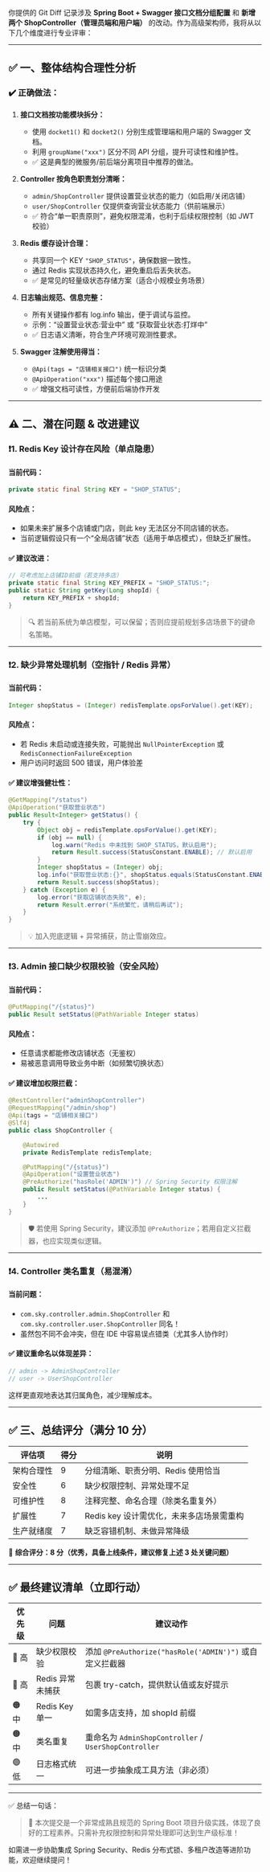你提供的 Git Diff 记录涉及 **Spring Boot + Swagger 接口文档分组配置** 和 **新增两个 ShopController（管理员端和用户端）** 的改动。作为高级架构师，我将从以下几个维度进行专业评审：

---

## ✅ 一、整体结构合理性分析

### ✔️ 正确做法：
1. **接口文档按功能模块拆分：**
   - 使用 `docket1()` 和 `docket2()` 分别生成管理端和用户端的 Swagger 文档。
   - 利用 `groupName("xxx")` 区分不同 API 分组，提升可读性和维护性。
   - ✅ 这是典型的微服务/前后端分离项目中推荐的做法。

2. **Controller 按角色职责划分清晰：**
   - `admin/ShopController` 提供设置营业状态的能力（如启用/关闭店铺）
   - `user/ShopController` 仅提供查询营业状态能力（供前端展示）
   - ✅ 符合“单一职责原则”，避免权限混淆，也利于后续权限控制（如 JWT 校验）

3. **Redis 缓存设计合理：**
   - 共享同一个 KEY `"SHOP_STATUS"`，确保数据一致性。
   - 通过 Redis 实现状态持久化，避免重启后丢失状态。
   - ✅ 是常见的轻量级状态存储方案（适合小规模业务场景）

4. **日志输出规范、信息完整：**
   - 所有关键操作都有 log.info 输出，便于调试与监控。
   - 示例：“设置营业状态:营业中” 或 “获取营业状态:打烊中”
   - ✅ 日志语义清晰，符合生产环境可观测性要求。

5. **Swagger 注解使用得当：**
   - `@Api(tags = "店铺相关接口")` 统一标识分类
   - `@ApiOperation("xxx")` 描述每个接口用途
   - ✅ 增强文档可读性，方便前后端协作开发

---

## ⚠️ 二、潜在问题 & 改进建议

### ❗1. **Redis Key 设计存在风险（单点隐患）**

#### 当前代码：
```java
private static final String KEY = "SHOP_STATUS";
```

#### 风险点：
- 如果未来扩展多个店铺或门店，则此 key 无法区分不同店铺的状态。
- 当前逻辑假设只有一个“全局店铺”状态（适用于单店模式），但缺乏扩展性。

#### ✅ 建议改进：
```java
// 可考虑加上店铺ID前缀（若支持多店）
private static final String KEY_PREFIX = "SHOP_STATUS:";
public static String getKey(Long shopId) {
    return KEY_PREFIX + shopId;
}
```

> 🔍 若当前系统为单店模型，可以保留；否则应提前规划多店场景下的键命名策略。

---

### ❗2. **缺少异常处理机制（空指针 / Redis 异常）**

#### 当前代码：
```java
Integer shopStatus = (Integer) redisTemplate.opsForValue().get(KEY);
```

#### 风险点：
- 若 Redis 未启动或连接失败，可能抛出 `NullPointerException` 或 `RedisConnectionFailureException`
- 用户访问时返回 500 错误，用户体验差

#### ✅ 建议增强健壮性：
```java
@GetMapping("/status")
@ApiOperation("获取营业状态")
public Result<Integer> getStatus() {
    try {
        Object obj = redisTemplate.opsForValue().get(KEY);
        if (obj == null) {
            log.warn("Redis 中未找到 SHOP_STATUS，默认启用");
            return Result.success(StatusConstant.ENABLE); // 默认启用
        }
        Integer shopStatus = (Integer) obj;
        log.info("获取营业状态:{}", shopStatus.equals(StatusConstant.ENABLE) ? "营业中" : "打烊中");
        return Result.success(shopStatus);
    } catch (Exception e) {
        log.error("获取店铺状态失败", e);
        return Result.error("系统繁忙，请稍后再试");
    }
}
```

> 💡 加入兜底逻辑 + 异常捕获，防止雪崩效应。

---

### ❗3. **Admin 接口缺少权限校验（安全风险）**

#### 当前代码：
```java
@PutMapping("/{status}")
public Result setStatus(@PathVariable Integer status)
```

#### 风险点：
- 任意请求都能修改店铺状态（无鉴权）
- 易被恶意调用导致业务中断（如频繁切换状态）

#### ✅ 建议增加权限拦截：
```java
@RestController("adminShopController")
@RequestMapping("/admin/shop")
@Api(tags = "店铺相关接口")
@Slf4j
public class ShopController {

    @Autowired
    private RedisTemplate redisTemplate;

    @PutMapping("/{status}")
    @ApiOperation("设置营业状态")
    @PreAuthorize("hasRole('ADMIN')") // Spring Security 权限注解
    public Result setStatus(@PathVariable Integer status) {
        ...
    }
}
```

> 🛡️ 若使用 Spring Security，建议添加 `@PreAuthorize`；若用自定义拦截器，也应实现类似逻辑。

---

### ❗4. **Controller 类名重复（易混淆）**

#### 当前问题：
- `com.sky.controller.admin.ShopController` 和 `com.sky.controller.user.ShopController` 同名！
- 虽然包不同不会冲突，但在 IDE 中容易误点错类（尤其多人协作时）

#### ✅ 建议重命名以体现差异：
```java
// admin -> AdminShopController
// user -> UserShopController
```

这样更直观地表达其归属角色，减少理解成本。

---

## ✅ 三、总结评分（满分 10 分）

| 评估项 | 得分 | 说明 |
|--------|------|------|
| 架构合理性 | 9 | 分组清晰、职责分明、Redis 使用恰当 |
| 安全性 | 6 | 缺少权限控制、异常处理不足 |
| 可维护性 | 8 | 注释完整、命名合理（除类名重复外） |
| 扩展性 | 7 | Redis key 设计需优化，未来多店场景需重构 |
| 生产就绪度 | 7 | 缺乏容错机制、未做异常降级 |

🎯 **综合评分：8 分（优秀，具备上线条件，建议修复上述 3 处关键问题）**

---

## ✅ 最终建议清单（立即行动）

| 优先级 | 问题 | 建议动作 |
|--------|------|-----------|
| 🔴 高 | 缺少权限校验 | 添加 `@PreAuthorize("hasRole('ADMIN')")` 或自定义拦截器 |
| 🔴 高 | Redis 异常未捕获 | 包裹 try-catch，提供默认值或友好提示 |
| 🟠 中 | Redis Key 单一 | 如需多店支持，加 shopId 前缀 |
| 🟠 中 | 类名重复 | 重命名为 `AdminShopController` / `UserShopController` |
| 🟢 低 | 日志格式统一 | 可进一步抽象成工具方法（非必须） |

---

✅ 总结一句话：  
> 👏 本次提交是一个非常成熟且规范的 Spring Boot 项目升级实践，体现了良好的工程素养。只需补充权限控制和异常处理即可达到生产级标准！

如需进一步协助集成 Spring Security、Redis 分布式锁、多租户改造等进阶功能，欢迎继续提问！